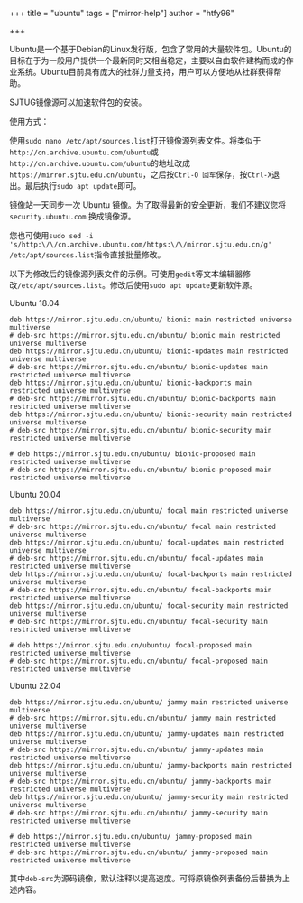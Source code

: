 +++
title = "ubuntu"
tags = ["mirror-help"]
author = "htfy96"

+++

Ubuntu是一个基于Debian的Linux发行版，包含了常用的大量软件包。Ubuntu的目标在于为一般用户提供一个最新同时又相当稳定，主要以自由软件建构而成的作业系统。Ubuntu目前具有庞大的社群力量支持，用户可以方便地从社群获得帮助。

SJTUG镜像源可以加速软件包的安装。

使用方式：

使用`sudo nano /etc/apt/sources.list`打开镜像源列表文件。将类似于`http://cn.archive.ubuntu.com/ubuntu`或`http://cn.archive.ubuntu.com/ubuntu`的地址改成`https://mirror.sjtu.edu.cn/ubuntu`，之后按`Ctrl-O 回车`保存，按`Ctrl-X`退出。最后执行`sudo apt update`即可。

镜像站一天同步一次 Ubuntu 镜像。为了取得最新的安全更新，我们不建议您将 `security.ubuntu.com` 换成镜像源。

您也可使用`sudo sed -i 's/http:\/\/cn.archive.ubuntu.com/https:\/\/mirror.sjtu.edu.cn/g' /etc/apt/sources.list`指令直接批量修改。

以下为修改后的镜像源列表文件的示例。可使用`gedit`等文本编辑器修改`/etc/apt/sources.list`。修改后使用`sudo apt update`更新软件源。

Ubuntu 18.04

```
deb https://mirror.sjtu.edu.cn/ubuntu/ bionic main restricted universe multiverse
# deb-src https://mirror.sjtu.edu.cn/ubuntu/ bionic main restricted universe multiverse
deb https://mirror.sjtu.edu.cn/ubuntu/ bionic-updates main restricted universe multiverse
# deb-src https://mirror.sjtu.edu.cn/ubuntu/ bionic-updates main restricted universe multiverse
deb https://mirror.sjtu.edu.cn/ubuntu/ bionic-backports main restricted universe multiverse
# deb-src https://mirror.sjtu.edu.cn/ubuntu/ bionic-backports main restricted universe multiverse
deb https://mirror.sjtu.edu.cn/ubuntu/ bionic-security main restricted universe multiverse
# deb-src https://mirror.sjtu.edu.cn/ubuntu/ bionic-security main restricted universe multiverse

# deb https://mirror.sjtu.edu.cn/ubuntu/ bionic-proposed main restricted universe multiverse
# deb-src https://mirror.sjtu.edu.cn/ubuntu/ bionic-proposed main restricted universe multiverse
```

Ubuntu 20.04

```
deb https://mirror.sjtu.edu.cn/ubuntu/ focal main restricted universe multiverse
# deb-src https://mirror.sjtu.edu.cn/ubuntu/ focal main restricted universe multiverse
deb https://mirror.sjtu.edu.cn/ubuntu/ focal-updates main restricted universe multiverse
# deb-src https://mirror.sjtu.edu.cn/ubuntu/ focal-updates main restricted universe multiverse
deb https://mirror.sjtu.edu.cn/ubuntu/ focal-backports main restricted universe multiverse
# deb-src https://mirror.sjtu.edu.cn/ubuntu/ focal-backports main restricted universe multiverse
deb https://mirror.sjtu.edu.cn/ubuntu/ focal-security main restricted universe multiverse
# deb-src https://mirror.sjtu.edu.cn/ubuntu/ focal-security main restricted universe multiverse

# deb https://mirror.sjtu.edu.cn/ubuntu/ focal-proposed main restricted universe multiverse
# deb-src https://mirror.sjtu.edu.cn/ubuntu/ focal-proposed main restricted universe multiverse
```

Ubuntu 22.04

```
deb https://mirror.sjtu.edu.cn/ubuntu/ jammy main restricted universe multiverse
# deb-src https://mirror.sjtu.edu.cn/ubuntu/ jammy main restricted universe multiverse
deb https://mirror.sjtu.edu.cn/ubuntu/ jammy-updates main restricted universe multiverse
# deb-src https://mirror.sjtu.edu.cn/ubuntu/ jammy-updates main restricted universe multiverse
deb https://mirror.sjtu.edu.cn/ubuntu/ jammy-backports main restricted universe multiverse
# deb-src https://mirror.sjtu.edu.cn/ubuntu/ jammy-backports main restricted universe multiverse
deb https://mirror.sjtu.edu.cn/ubuntu/ jammy-security main restricted universe multiverse
# deb-src https://mirror.sjtu.edu.cn/ubuntu/ jammy-security main restricted universe multiverse

# deb https://mirror.sjtu.edu.cn/ubuntu/ jammy-proposed main restricted universe multiverse
# deb-src https://mirror.sjtu.edu.cn/ubuntu/ jammy-proposed main restricted universe multiverse
```

其中`deb-src`为源码镜像，默认注释以提高速度。可将原镜像列表备份后替换为上述内容。
